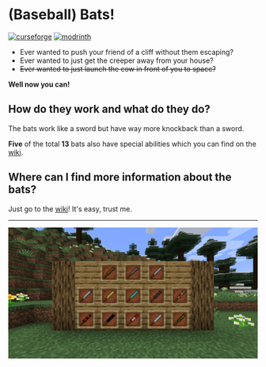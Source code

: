 # (Baseball) Bats!

[![curseforge](https://img.shields.io/badge/available_on_curseforge-black?style=flat-sqaure&logo=curseforge)](https://www.curseforge.com/minecraft/mc-mods/baseball-bats)
[![modrinth](https://img.shields.io/badge/available_on_modrinth-black?style=flat-sqaure&logo=modrinth)](https://modrinth.com/mod/bats)

- Ever wanted to push your friend of a cliff without them escaping?
- Ever wanted to just get the creeper away from your house?
- ~~Ever wanted to just launch the cow in front of you to space?~~

**Well now you can!**

## How do they work and what do they do?

The bats work like a sword but have way more knockback than a sword.

**Five** of the total **13** bats also have special abilities which you can
find on the [wiki](https://github.com/Command17/Bats/wiki).

## Where can I find more information about the bats?

Just go to the [wiki](https://github.com/Command17/Bats/wiki)! It's easy, trust me.

---

![bats](assets/bats.png)